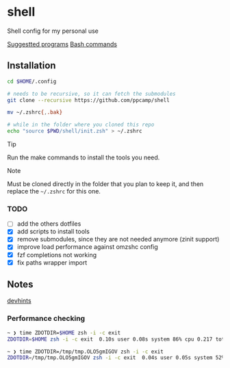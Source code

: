 # shell
Shell config for my personal use

[Suggestted programs](https://gist.github.com/ppcamp/91dd1fc9ae5f3c78026617720e26795e)
[Bash commands](https://gist.github.com/ppcamp/14f3f5cdc71e66d955e21043ec5d27b7)

## Installation

```sh
cd $HOME/.config

# needs to be recursive, so it can fetch the submodules
git clone --recursive https://github.com/ppcamp/shell

mv ~/.zshrc{,.bak}

# while in the folder where you cloned this repo
echo "source $PWD/shell/init.zsh" > ~/.zshrc
```


> [!TIP]
> Run the make commands to install the tools you need.

> [!NOTE]
> 
> Must be cloned directly in the folder that you plan to keep it, and then
> replace the `~/.zshrc` for this one.


### TODO

- [ ] add the others dotfiles
- [x] add scripts to install tools
- [x] remove submodules, since they are not needed anymore (zinit support)
- [x] improve load performance against omzshc config
- [x] fzf completions not working
- [x] fix paths wrapper import

## Notes

[devhints]

### Performance checking

```sh
~ ❯ time ZDOTDIR=$HOME zsh -i -c exit
ZDOTDIR=$HOME zsh -i -c exit  0.10s user 0.08s system 86% cpu 0.217 total

~ ❯ time ZDOTDIR=/tmp/tmp.OLO5gmIGOV zsh -i -c exit
ZDOTDIR=/tmp/tmp.OLO5gmIGOV zsh -i -c exit  0.04s user 0.05s system 52% cpu 0.185 total
```

<!-- # Fetch latest version from GitHub API -->
<!-- # LATEST_VERSION=$(curl -s https://api.github.com/repos/junegunn/fzf/releases/latest | grep tag_name | cut -d '"' -f 4) -->

[devhints]: https://devhints.io/
